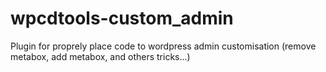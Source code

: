 # wpcdtools-custom_admin
Plugin for proprely place code to wordpress admin customisation (remove metabox, add metabox, and others tricks...)
